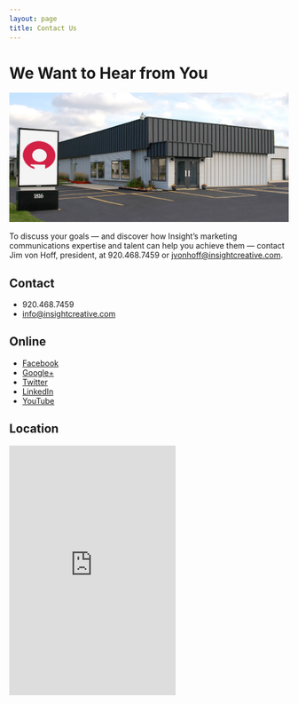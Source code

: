 ```yaml
---
layout: page
title: Contact Us
---
```


# We Want to Hear from You

![Insight building](../img/insight-building.jpg)

To discuss your goals — and discover how Insight’s marketing communications expertise and talent can help you achieve them — contact Jim von Hoff, president, at 920.468.7459 or jvonhoff@insightcreative.com.

## Contact

* 920.468.7459
* info@insightcreative.com

## Online

* [Facebook](http://facebook.com/insightcreativeinc)
* [Google+](http://plus.google.com/101791484320505342512/)
* [Twitter](http://twitter.com/insightwi)
* [LinkedIn](http://linkedin.com/company/498653/)
* [YouTube](http://youtube.com/user/InsightCreativeWI/)

## Location

<iframe src="https://www.google.com/maps/embed?pb=!1m18!1m12!1m3!1d2846.4351370512695!2d-87.99291199999999!3d44.485749999999996!2m3!1f0!2f0!3f0!3m2!1i1024!2i768!4f13.1!3m3!1m2!1s0x8802e4dd4df188dd%3A0xcaf53222c81d4a5c!2sInsight+Creative%2C+Inc.!5e0!3m2!1sen!2sus!4v1400000173462" height="450" frameborder="0" style="border:0"></iframe>

